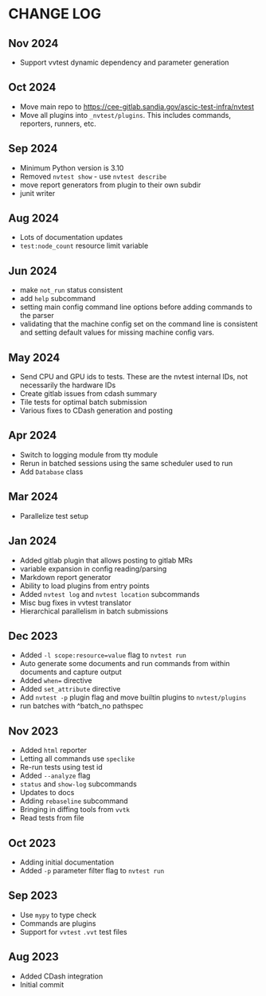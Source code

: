 # CHANGE LOG

## Nov 2024

- Support vvtest dynamic dependency and parameter generation

## Oct 2024

- Move main repo to https://cee-gitlab.sandia.gov/ascic-test-infra/nvtest
- Move all plugins into `_nvtest/plugins`.  This includes commands, reporters, runners, etc.

## Sep 2024

- Minimum Python version is 3.10
- Removed `nvtest show` - use `nvtest describe`
- move report generators from plugin to their own subdir
- junit writer

## Aug 2024

- Lots of documentation updates
- `test:node_count` resource limit variable

## Jun 2024

- make `not_run` status consistent
- add `help` subcommand
- setting main config command line options before adding commands to the parser
- validating that the machine config set on the command line is consistent and setting default values for missing machine config vars.

## May 2024

- Send CPU and GPU ids to tests.  These are the nvtest internal IDs, not necessarily the hardware IDs
- Create gitlab issues from cdash summary
- Tile tests for optimal batch submission
- Various fixes to CDash generation and posting

## Apr 2024

- Switch to logging module from tty module
- Rerun in batched sessions using the same scheduler used to run
- Add `Database` class

## Mar 2024

- Parallelize test setup

## Jan 2024

- Added gitlab plugin that allows posting to gitlab MRs
- variable expansion in config reading/parsing
- Markdown report generator
- Ability to load plugins from entry points
- Added `nvtest log` and `nvtest location` subcommands
- Misc bug fixes in vvtest translator
- Hierarchical parallelism in batch submissions

## Dec 2023

- Added `-l scope:resource=value` flag to `nvtest run`
- Auto generate some documents and run commands from within documents and capture output
- Added `when=` directive
- Added `set_attribute` directive
- Add `nvtest -p` plugin flag and move builtin plugins to `nvtest/plugins`
- run batches with ^batch_no pathspec

## Nov 2023

- Added `html` reporter
- Letting all commands use `speclike`
- Re-run tests using test id
- Added `--analyze` flag
- `status` and `show-log` subcommands
- Updates to docs
- Adding `rebaseline` subcommand
- Bringing in diffing tools from `vvtk`
- Read tests from file

## Oct 2023

- Adding initial documentation
- Added `-p` parameter filter flag to `nvtest run`

## Sep 2023

- Use `mypy` to type check
- Commands are plugins
- Support for `vvtest` `.vvt` test files

## Aug 2023

- Added CDash integration
- Initial commit
